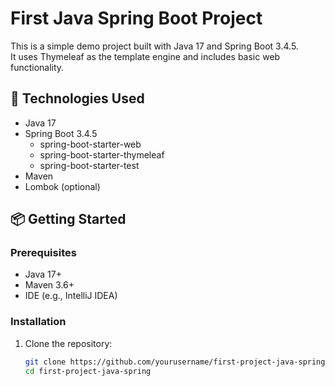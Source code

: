 # First Java Spring Boot Project

This is a simple demo project built with Java 17 and Spring Boot 3.4.5.  
It uses Thymeleaf as the template engine and includes basic web functionality.

## 🚀 Technologies Used

- Java 17
- Spring Boot 3.4.5
  - spring-boot-starter-web
  - spring-boot-starter-thymeleaf
  - spring-boot-starter-test
- Maven
- Lombok (optional)

## 📦 Getting Started

### Prerequisites

- Java 17+
- Maven 3.6+
- IDE (e.g., IntelliJ IDEA)

### Installation

1. Clone the repository:
   ```bash
   git clone https://github.com/yourusername/first-project-java-spring.git
   cd first-project-java-spring
